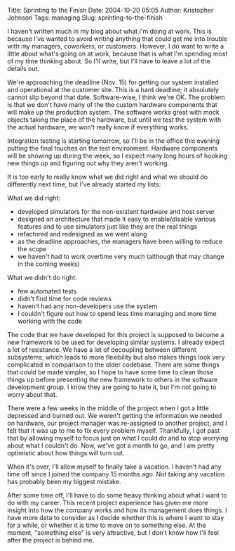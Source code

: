 Title: Sprinting to the Finish
Date: 2004-10-20 05:05
Author: Kristopher Johnson
Tags: managing
Slug: sprinting-to-the-finish

I haven't written much in my blog about what I'm doing at work. This is
because I've wanted to avoid writing anything that could get me into
trouble with my managers, coworkers, or customers. However, I do want to
write a little about what's going on at work, because that is what I'm
spending most of my time thinking about. So I'll write, but I'll have to
leave a lot of the details out.

We're approaching the deadline (Nov. 15) for getting our system
installed and operational at the customer site. This is a hard deadline;
it absolutely cannot slip beyond that date. Software-wise, I think we're
OK. The problem is that we don't have many of the the custom hardware
components that will make up the production system. The software works
great with mock objects taking the place of the hardware, but until we
test the system with the actual hardware, we won't really know if
everything works.

Integration testing is starting tomorrow, so I'll be in the office this
evening putting the final touches on the test environment. Hardware
components will be showing up during the week, so I expect many long
hours of hooking new things up and figuring out why they aren't working.

It is too early to really know what we did right and what we should do
differently next time, but I've already started my lists:

What we did right:

-   developed simulators for the non-existent hardware and host server
-   designed an architecture that made it easy to enable/disable various
    features and to use simulators just like they are the real things
-   refactored and redesigned as we went along
-   as the deadline approaches, the managers have been willing to reduce
    the scope
-   we haven't had to work overtime very much (although that may change
    in the coming weeks)

What we didn't do right:

-   few automated tests
-   didn't find time for code reviews
-   haven't had any non-developers use the system
-   I couldn't figure out how to spend less time managing and more time
    working with the code

The code that we have developed for this project is supposed to become a
new framework to be used for developing similar systems. I already
expect a lot of resistance. We have a lot of decoupling between
different subsystems, which leads to more flexibility but also makes
things look very complicated in comparison to the older codebase. There
are some things that could be made simpler, so I hope to have some time
to clean those things up before presenting the new framework to others
in the software development group. I know they are going to hate it, but
I'm not going to worry about that.

There were a few weeks in the middle of the project when I got a little
depressed and burned out. We weren't getting the information we needed
on hardware, our project manager was re-assigned to another project, and
I felt that it was up to me to fix every problem myself. Thankfully, I
got past that by allowing myself to focus just on what I could do and to
stop worrying about what I couldn't do. Now, we've got a month to go,
and I am pretty optimistic about how things will turn out.

When it's over, I'll allow myself to finally take a vacation. I haven't
had any time off since I joined the company 15 months ago. Not taking
any vacation has probably been my biggest mistake.

After some time off, I'll have to do some heavy thinking about what I
want to do with my career. This recent project experience has given me
more insight into how the company works and how its management does
things. I have more data to consider as I decide whether this is where I
want to stay for a while, or whether it is time to move on to something
else. At the moment, "something else" is very attractive, but I don't
know how I'll feel after the project is behind me.

